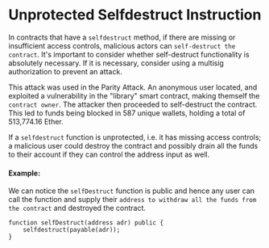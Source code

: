 
# Unprotected Selfdestruct Instruction
In contracts that have a `selfdestruct` method, if there are missing or insufficient access controls, malicious actors can `self-destruct the contract`. It's important to consider whether self-destruct functionality is absolutely necessary. If it is necessary, consider using a multisig authorization to prevent an attack.

This attack was used in the Parity Attack. An anonymous user located, and exploited a vulnerability in the "library" smart contract, making themself the `contract owner`. The attacker then proceeded to self-destruct the contract. This led to funds being blocked in 587 unique wallets, holding a total of 513,774.16 Ether.


If a `selfdestruct` function is unprotected, i.e. it has missing access controls; a malicious user could destroy the contract and possibly drain all the funds to their account if they can control the address input as well.

#### Example:
We can notice the `selfDestruct` function is public and hence any user can call the function and supply their `address to withdraw all the funds from the contract` and destroyed the contract.

    function selfDestruct(address adr) public {                  
        selfdestruct(payable(adr));
    }
